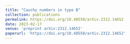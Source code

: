 ```yaml
---
title: "Cauchy numbers in type B"
collection: publications
permalink: https://doi.org/10.48550/arXiv.2312.14652
date: 2023-02-17
venue: 'preprint arXiv:2312.14652'
paperurl: 'https://doi.org/10.48550/arXiv.2312.14652'
---
```


